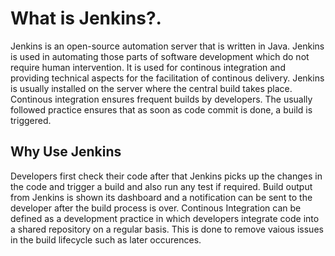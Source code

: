 # What is Jenkins?.

Jenkins is an open-source automation server that is written in Java.  Jenkins is used in automating those parts of software development which do not require human intervention.  It is used for continous integration and providing technical aspects for the facilitation of continous delivery.  Jenkins is usually installed on the server where the central build takes place.  Continous integration ensures frequent builds by developers.  The usually followed practice ensures that as soon as code commit is done, a build is triggered.

## Why Use Jenkins

Developers first check their code after that Jenkins picks up the changes in the code and trigger a build and also run any test if required.  Build output from Jenkins is shown its dashboard and a notification can be sent to the developer after the build process is over.  Continous Integration can be defined as a development practice in which developers integrate code into a shared repository on a regular basis. This is done to remove vaious issues in the build lifecycle such as later occurences.